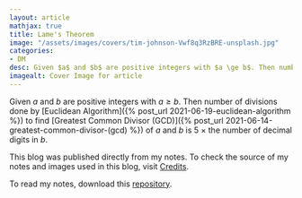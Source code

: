 ```yaml
---
layout: article
mathjax: true
title: Lame's Theorem
image: "/assets/images/covers/tim-johnson-Vwf8q3RzBRE-unsplash.jpg"
categories:
- DM
desc: Given $a$ and $b$ are positive integers with $a \ge b$. Then number of divisions done by Euclidean Algorithm to find Greatest Common Divisor (GCD) of $a$ and $b$ is $5\ \times$ the number of decimal digits in $b$. 
imagealt: Cover Image for article
---
```


Given $a$ and $b$ are positive integers with $a \ge b$. Then number of divisions done by [Euclidean Algorithm]({% post_url 2021-06-19-euclidean-algorithm %}) to find [Greatest Common Divisor (GCD)]({% post_url 2021-06-14-greatest-common-divisor-(gcd) %}) of $a$ and $b$ is $5\ \times$ the number of decimal digits in $b$.





















































































































































































































































































































































































































This blog was published directly from my notes.
To check the source of my notes and images used in this blog, visit <a href="/credits.html" target="_blank">Credits</a>.

To read my notes, download this <a href="https://github.com/bovem/CS" target="blank">repository</a>.